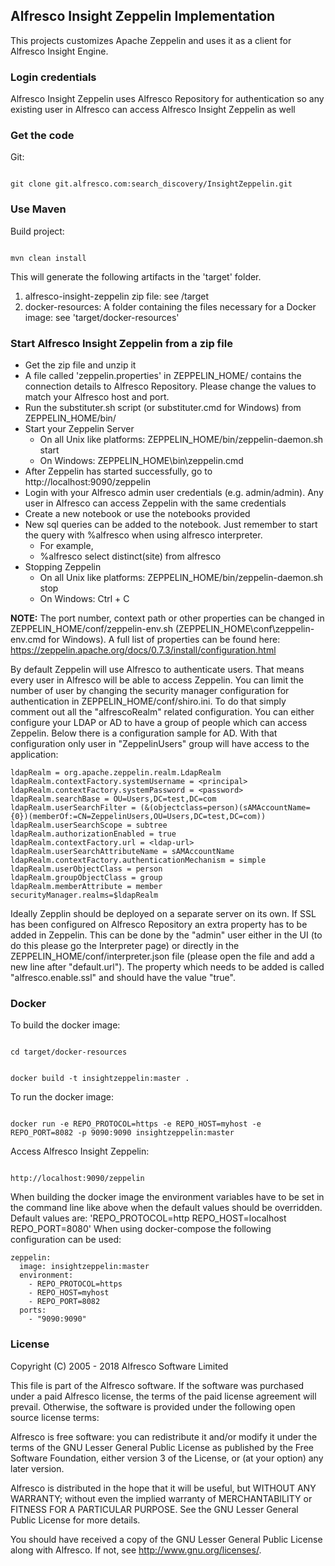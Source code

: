 ## Alfresco Insight Zeppelin Implementation

This projects customizes Apache Zeppelin and uses it as a client for Alfresco Insight Engine.

### Login credentials

Alfresco Insight Zeppelin uses Alfresco Repository for authentication so any existing user in Alfresco can access Alfresco Insight Zeppelin as well

### Get the code
Git:

<code>
git clone git.alfresco.com:search_discovery/InsightZeppelin.git
</code>

### Use Maven
Build project:

<code>
mvn clean install
</code>

This will generate the following artifacts in the 'target' folder. 
1. alfresco-insight-zeppelin zip file:  see /target
2. docker-resources: A folder containing the files necessary for a Docker image: see 'target/docker-resources'

### Start Alfresco Insight Zeppelin from a zip file

* Get the zip file and unzip it
* A file called 'zeppelin.properties' in ZEPPELIN\_HOME/ contains the connection details to Alfresco Repository. Please change the values to match your Alfresco host and port.
* Run the substituter.sh script (or substituter.cmd for Windows) from ZEPPELIN\_HOME/bin/
* Start your Zeppelin Server
    * On all Unix like platforms: ZEPPELIN\_HOME/bin/zeppelin-daemon.sh start
    * On Windows: ZEPPELIN\_HOME\bin\zeppelin.cmd
* After Zeppelin has started successfully, go to http://localhost:9090/zeppelin
* Login with your Alfresco admin user credentials (e.g. admin/admin). Any user in Alfresco can access Zeppelin with the same credentials
* Create a new notebook or use the notebooks provided
* New sql queries can be added to the notebook. Just remember to start the query with %alfresco when using alfresco interpreter.
    * For example,
    * %alfresco select distinct(site) from alfresco
* Stopping Zeppelin
    * On all Unix like platforms: ZEPPELIN\_HOME/bin/zeppelin-daemon.sh stop
    * On Windows: Ctrl + C

**NOTE:** The port number, context path or other properties can be changed in ZEPPELIN\_HOME/conf/zeppelin-env.sh (ZEPPELIN_HOME\conf\zeppelin-env.cmd for Windows). A full list of properties can be found here: https://zeppelin.apache.org/docs/0.7.3/install/configuration.html

By default Zeppelin will use Alfresco to authenticate users. That means every user in Alfresco will be able to access Zeppelin. You can limit the number of user by changing the security manager configuration for authentication in ZEPPELIN\_HOME/conf/shiro.ini. To do that simply comment out all the "alfrescoRealm" related configuration. You can either configure your LDAP or AD to have a group of people which can access Zeppelin. Below there is a configuration sample for AD. With that configuration only user in "ZeppelinUsers" group will have access to the application:

```
ldapRealm = org.apache.zeppelin.realm.LdapRealm
ldapRealm.contextFactory.systemUsername = <principal>
ldapRealm.contextFactory.systemPassword = <password>
ldapRealm.searchBase = OU=Users,DC=test,DC=com
ldapRealm.userSearchFilter = (&(objectclass=person)(sAMAccountName={0})(memberOf:=CN=ZeppelinUsers,OU=Users,DC=test,DC=com))
ldapRealm.userSearchScope = subtree
ldapRealm.authorizationEnabled = true
ldapRealm.contextFactory.url = <ldap-url>
ldapRealm.userSearchAttributeName = sAMAccountName
ldapRealm.contextFactory.authenticationMechanism = simple
ldapRealm.userObjectClass = person
ldapRealm.groupObjectClass = group
ldapRealm.memberAttribute = member
securityManager.realms=$ldapRealm
```

Ideally Zepplin should be deployed on a separate server on its own. If SSL has been configured on Alfresco Repository an extra property has to be added in Zeppelin. This can be done by the "admin" user either in the UI (to do this please go the Interpreter page) or directly in the ZEPPELIN\_HOME/conf/interpreter.json file (please open the file and add a new line after "default.url"). The property which needs to be added is called "alfresco.enable.ssl" and should have the value "true".

### Docker
To build the docker image:

<code>
cd target/docker-resources

docker build -t insightzeppelin:master .
</code>

To run the docker image:

<code>
docker run -e REPO_PROTOCOL=https -e REPO_HOST=myhost -e REPO_PORT=8082 -p 9090:9090 insightzeppelin:master
</code>

Access Alfresco Insight Zeppelin:

<code>
http://localhost:9090/zeppelin
</code>

When building the docker image the environment variables have to be set in the command line like above when the default values should be overridden. 
Default values are: 'REPO\_PROTOCOL=http REPO\_HOST=localhost REPO\_PORT=8080'
When using docker-compose the following configuration can be used:

```
zeppelin:
  image: insightzeppelin:master
  environment:
    - REPO_PROTOCOL=https
    - REPO_HOST=myhost
    - REPO_PORT=8082
  ports:
    - "9090:9090"
```

### License
Copyright (C) 2005 - 2018 Alfresco Software Limited

This file is part of the Alfresco software.
If the software was purchased under a paid Alfresco license, the terms of
the paid license agreement will prevail.  Otherwise, the software is
provided under the following open source license terms:

Alfresco is free software: you can redistribute it and/or modify
it under the terms of the GNU Lesser General Public License as published by
the Free Software Foundation, either version 3 of the License, or
(at your option) any later version.

Alfresco is distributed in the hope that it will be useful,
but WITHOUT ANY WARRANTY; without even the implied warranty of
MERCHANTABILITY or FITNESS FOR A PARTICULAR PURPOSE.  See the
GNU Lesser General Public License for more details.

You should have received a copy of the GNU Lesser General Public License
along with Alfresco. If not, see <http://www.gnu.org/licenses/>.
